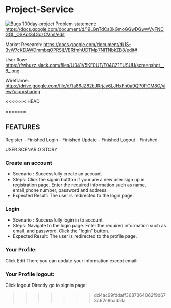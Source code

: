 # Project-Service
[![Bugs](https://sonarcloud.io/api/project_badges/measure?project=fssa-batch3_yogeshwari.selvendran__web_project&metric=bugs)](https://sonarcloud.io/summary/new_code?id=fssa-batch3_yogeshwari.selvendran__web_project)
 100day-project
 Problem statement: https://docs.google.com/document/d/19LGnTdCs0kGmoGGwDGwwVyFNCGGL_OSKpt34GczCVmI/edit

Market Research: https://docs.google.com/document/d/1S-3vW7cKDAWDmmbqOPRSlLVERfmhUDTMp7NlTNbkZB8/edit#

User flow: https://fwbuzz.slack.com/files/U041V5KE0UT/F04CZ1FUSUU/screenshot__8_.png

Wireframe: https://drive.google.com/file/d/1a86JZ82bJRrjJy6LJHxFh0a9QP0PCM8O/view?usp=sharing


<<<<<<< HEAD


=======
## FEATURES

Register - Finished
Login - Finished
Update - Finished
Logout - Finished

USER SCENARIO STORY
### Create an account
- Scenario : Successfully create an account
- Steps:
Click the signin buttton if your are a new user sign up in registration page.
Enter the required information such as name, email,phone number, password and address.
- Expected Result:
The user is redirected to the login page.
### Login
- Scenario : Successfully login in to account
- Steps:
Navigate to the login page.
Enter the required information such as email, and password.
Click the "login" button.
- Expected Result:
The user is redirected to the profile page.
### Your Profile:
Click Edit 
There you can update your information except email:

### Your Profile logout:
Click logout 
Directly go to signin page:
>>>>>>> dd4ac99fddaff3687364062f9d673c62c8bad51a
